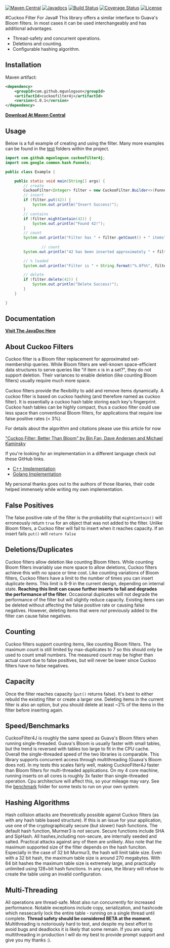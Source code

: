[![Maven Central](https://maven-badges.herokuapp.com/maven-central/com.github.mgunlogson/cuckoofilter4j/badge.svg)](https://maven-badges.herokuapp.com/maven-central/com.github.mgunlogson/cuckoofilter4j)
[![Javadocs](http://javadoc.io/badge/com.github.mgunlogson/cuckoofilter4j.svg)](http://javadoc.io/doc/com.github.mgunlogson/cuckoofilter4j)
[![Build Status](https://travis-ci.org/MGunlogson/CuckooFilter4J.svg?branch=master)](https://travis-ci.org/MGunlogson/CuckooFilter4J)
[![Coverage Status](https://coveralls.io/repos/github/MGunlogson/CuckooFilter4J/badge.svg?branch=master)](https://coveralls.io/github/MGunlogson/CuckooFilter4J?branch=master)
[![License](https://img.shields.io/badge/license-Apache%202.0-blue.svg)](https://www.apache.org/licenses/LICENSE-2.0)



#Cuckoo Filter For Java#
This library offers a similar interface to Guava's Bloom filters. In most cases it can be used interchangeably and has additional advantages.
* Thread-safety and concurrent operations.
* Deletions and counting.
* Configurable hashing algorithm.

Installation
-----------------
Maven artifact:
```xml
<dependency>
    <groupId>com.github.mgunlogson</groupId>
    <artifactId>cuckoofilter4j</artifactId>
    <version>1.0.1</version>
</dependency> 
```
<strong>[Download At Maven Central](http://search.maven.org/#artifactdetails%7Ccom.github.mgunlogson%7Ccuckoofilter4j%7C1.0.1%7Cjar)</strong>

Usage
-------------------

Below is a full example of creating and using the filter. Many more examples can be  found in the [test](/src/test/java/com/github/mgunlogson/cuckoofilter4j) folders within the project.

```java
import com.github.mgunlogson.cuckoofilter4j;
import com.google.common.hash.Funnels;

public class Example {

	public static void main(String[] args) {
		// create
		CuckooFilter<Integer> filter = new CuckooFilter.Builder<>(Funnels.integerFunnel(), 2000000).build();
		// insert
		if (filter.put(42)) {
			System.out.println("Insert Success!");
		}
		// contains
		if (filter.mightContain(42)) {
			System.out.println("Found 42!");
		}
		// count
		System.out.println("Filter has " + filter.getCount() + " items");
		
				// count
		System.out.println("42 has been inserted approximately " + filter.approximateCount(42) + " times");

		// % loaded
		System.out.println("Filter is " + String.format("%.0f%%", filter.getLoadFactor() * 100) + " loaded");

		// delete
		if (filter.delete(42)) {
			System.out.println("Delete Success!");
		}
	}

}

```

Documentation
-------------------
<strong>[Visit The JavaDoc Here](http://javadoc.io/doc/com.github.mgunlogson/cuckoofilter4j)</strong>


About Cuckoo Filters
-----------------

Cuckoo filter is a Bloom filter replacement for approximated set-membership queries. While Bloom filters are well-known space-efficient data structures to serve queries like "if item x is in a set?", they do not support deletion. Their variances to enable deletion (like counting Bloom filters) usually require much more space.

Cuckoo ﬁlters provide the ﬂexibility to add and remove items dynamically. A cuckoo filter is based on cuckoo hashing (and therefore named as cuckoo filter). It is essentially a cuckoo hash table storing each key's fingerprint. Cuckoo hash tables can be highly compact, thus a cuckoo filter could use less space than conventional Bloom ﬁlters, for applications that require low false positive rates (< 3%).

For details about the algorithm and citations please use this article for now

["Cuckoo Filter: Better Than Bloom" by Bin Fan, Dave Andersen and Michael Kaminsky](https://www.cs.cmu.edu/~dga/papers/cuckoo-conext2014.pdf)

If you're looking for an implementation in a different language check out these GitHub links.

* [C++ Implementation](https://github.com/efficient/cuckoofilter)
* [Golang Implementation](https://github.com/seiflotfy/cuckoofilter)

My personal thanks goes out to the authors of those libaries, their code helped immensely while writing my own implementation.

False Positives
-----------------
 The false positive rate of the filter is the probability that `mightContain()` will erroneously return `true` for an object that was not added to the filter. Unlike Bloom filters, a Cuckoo filter will fail to insert when it reaches capacity. If an insert fails `put()` will `return false`

Deletions/Duplicates
-----------------
Cuckoo filters allow deletion like counting Bloom filters. While counting Bloom filters invariably use more space to allow deletions, Cuckoo filters achieve this with *no* space or time cost. Like counting variations of Bloom filters, Cuckoo filters have a limit to the number of times you can insert duplicate items. This limit is 8-9 in the current design, depending on internal state. **Reaching this limit can cause further inserts to fail and degrades the performance of the filter**. Occasional duplicates will not degrade the performance of the filter but will slightly reduce capacity. Existing items can be deleted without affecting the false positive rate or causing false negatives. However, deleting items that were *not* previously added to the filter can cause false negatives.

Counting
---------------
Cuckoo filters support counting items, like counting Bloom filters. The maximum count is still limited by max-duplicates to 7 so this should only be used to count small numbers. The measured count may be higher than actual count due to false positives, but will never be lower since Cuckoo filters have no false negatives.

Capacity
-------------------- 
Once the filter reaches capacity (`put()` returns false). It's best to either rebuild the existing filter or create a larger one. Deleting items in the current filter is also an option, but you should delete at least ~2% of the items in the filter before inserting again.

Speed/Benchmarks
------------------------------
CuckooFilter4J is roughly the same speed as Guava's Bloom filters when running single-threaded. Guava's Bloom is usually faster with small tables, but the trend is reversed with tables too large to fit in the CPU cache. Overall the single-threaded speed of the two libraries is comparable. This library supports concurrent access through multithreading (Guava's Bloom does not). In my tests this scales fairly well, making CuckooFilter4J faster than Bloom filters for multi-threaded applications. On my 4 core machine, running inserts on all cores is roughly 3x faster than single-threaded operation. Cpu architecture will affect this, so your mileage may vary. See the [benchmark](bench/) folder for some tests to run on your own system.


Hashing Algorithms
----------------------------
Hash collision attacks are theoretically possible against Cuckoo filters (as with any hash table based structure). If this is an issue for your application, use one of the cryptographically secure (but slower) hash functions. The default hash function, Murmer3 is *not* secure. Secure functions include SHA and SipHash. All hashes,including non-secure, are internally seeded and salted. Practical attacks against any of them are unlikely. Also note that the maximum supported size of the filter depends on the hash funciton. Especially in the case of 32 bit Murmur3, the hash will limit table size. Even with a 32 bit hash, the maximum table size is around 270 megabytes. With 64 bit hashes the maximum table size is extremely large, and practically unlimited using 128+bit hash functions. In any case, the library will refuse to create the table using an invalid configuration.

Multi-Threading
--------------------------------
All operations are thread-safe. Most also run concurrently for increased performance. Notable exceptions include copy, serialization, and hashcode which nessecarily lock the entire table - running on a single thread until complete. <strong>Thread safety should be considered BETA at the moment.</strong> Multithreading is notoriously hard to test, and despite my best effort to avoid bugs and deadlocks it is likely that some remain. If you are using multithreading in production I will do my best to provide prompt support and give you my thanks :).



